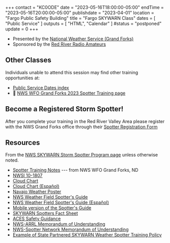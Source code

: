 +++
contact = "KC0ODE"
date = "2023-05-16T18:00:00-05:00"
endTime = "2023-05-16T20:00:00-05:00"
publishdate = "2023-04-01"
location = "Fargo Public Safety Building"
title = "Fargo SKYWARN Class"
dates = [ "Public Service" ]
outputs = [ "HTML", "Calendar" ]
#status = "postponed"
update = 0
+++
* Presented by the [National Weather Service (Grand Forks)](https://www.weather.gov/fgf/stormspoting)
* Sponsored by the [Red River Radio Amateurs](/)

## Other Classes

Individuals unable to attend this session may find other training
opportunities at:

* [Public Service Dates index](/dates/public-service) 
* :link: [NWS WFO Grand Forks 2023 Spotter Training page](https://www.weather.gov/fgf/stormspotting)

## Become a Registered Storm Spotter!

After you complete your training in the Red River Valley Area please
register with the NWS Grand Forks office through their
[Spotter Registration Form](https://www.weather.gov/fgf/registration)

## Resources

From the
[NWS SKYWARN Storm Spotter Program page](https://www.weather.gov/skywarn/)
unless otherwise noted.

* [Spotter Training Notes](https://www.weather.gov/media/fgf/misc/Spotter%20Training%20Notes.pdf) --- from NWS WFO Grand Forks, ND
* [NWSI 10-1807](https://www.nws.noaa.gov/directives/sym/pd01018007curr.pdf)
* [Cloud Chart](https://www.weather.gov/media/owlie/cloud_chart.pdf)
* [Cloud Chart \(Espa&ntilde;ol\)](https://www.weather.gov/media/owlie/cloudchart-spanish.pdf)
* [Navajo Weather Poster](https://www.weather.gov/images/fgz/NavajoPoster.jpg)
* [NWS Weather Field Spotter's Guide](https://www.weather.gov/media/owlie/SGJune6-11&lpar;1&rpar;.pdf)
* [NWS Weather Field Spotter's Guide \(Espa&ntilde;ol\)](https://www.weather.gov/media/owlie/Weather_Spotters_Field_Guide_in_Spanish.pdf)
* [Mobile version of the Spotter's Guide](https://www.weather.gov/spotterguide/)
* [SKYWARN Spotters Fact Sheet](https://www.weather.gov/media/owlie/Skywarn_factsheet2Final.pdf)
* [ACES Safety Guidance](https://www.weather.gov/media/skywarn/NWS_ACESSafetyGuidance.pdf)
* [NWS-ARRL Memorandum of Understanding](https://www.weather.gov/media/skywarn/NWS-ARRL%20MOU.pdf)
* [NWS-Spotter Network Memorandum of Understanding](https://www.weather.gov/media/skywarn/NWS-SpotterNetworkMOU.pdf)
* [Example of State Partnered SKYWARN Weather Spotter Training Policy](https://www.weather.gov/media/skywarn/Example%20of%20State%20Partnered%20SKYWARN%20Weather%20Spotter%20Training%20Policy.pdf)

